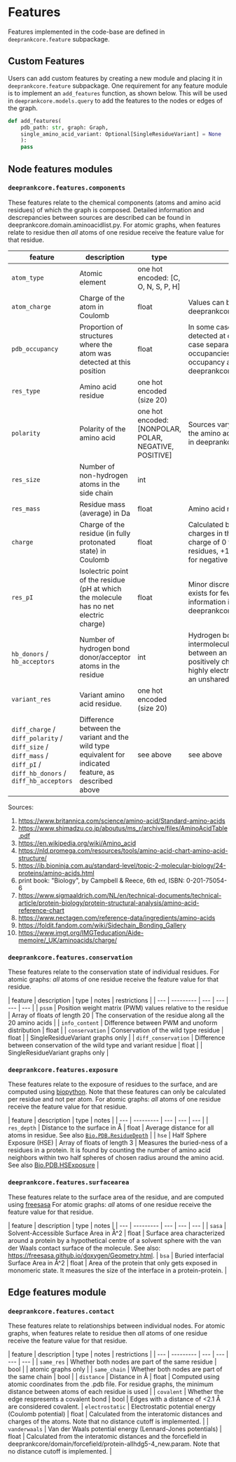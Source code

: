 # Features

Features implemented in the code-base are defined in `deeprankcore.feature` subpackage.


## Custom Features

Users can add custom features by creating a new module and placing it in `deeprankcore.feature` subpackage. One requirement for any feature module is to implement an `add_features` function, as shown below. This will be used in `deeprankcore.models.query` to add the features to the nodes or edges of the graph.

```python
def add_features(
    pdb_path: str, graph: Graph,
    single_amino_acid_variant: Optional[SingleResidueVariant] = None
    ):
    pass
```


## Node features modules

### `deeprankcore.features.components`
These features relate to the chemical components (atoms and amino acid residues) of which the graph is composed. Detailed information and descrepancies between sources are described can be found in deeprankcore.domain.aminoacidlist.py.
For atomic graphs, when features relate to residue then _all_ atoms of one residue receive the feature value for that residue.

| feature | description | type | notes | restrictions | sources |
| --- | --------- | --- | --- | --- | --- |
| `atom_type` | Atomic element | one hot encoded: [C, O, N, S, P, H] | | atomic graphs only |
| `atom_charge` | Charge of the atom in Coulomb | float | Values can be found in deeprankcore.domain.forcefield.patch.top | atomic graphs only |
| `pdb_occupancy` | Proportion of structures where the atom was detected at this position | float | In some cases a single atom was detected at different positions, in which case separate structures exist whose occupancies sum to 1. Only the highest occupancy atom is used by deeprankcore. | atomic graphs only | 
| `res_type` | Amino acid residue | one hot encoded (size 20) | 
| `polarity` | Polarity of the amino acid | one hot encoded: [NONPOLAR, POLAR, NEGATIVE, POSITIVE] | Sources vary on the polarity for few of the amino acids; see detailed information in deeprankcore.domain.aminoacidlist.py | | 1-6 |
| `res_size` | Number of non-hydrogen atoms in the side chain | int | | | 2 |
| `res_mass` | Residue mass (average) in Da | float | Amino acid mass minus mass of H~2~0 | | 2, 7, 8 |
| `charge` | Charge of the residue (in fully protonated state) in Coulomb | float | Calculated by summing all atomic charges in the residue, resulting in a charge of 0 for all polar and nonpolar residues, +1 for positive residues and -1 for negative residues. |
| `res_pI` | Isolectric point of the residue (pH at which the molecule has no net electric charge) | float | Minor discrepancies between sources exists for few amino acids; see detailed information in deeprankcore.domain.aminoacidlist.py. | | 2, 7, 8 |
| `hb_donors` / `hb_acceptors` | Number of hydrogen bond donor/acceptor atoms in the residue | int | Hydrogen bonds (hb) are noncovalent intermolecular interactions formed between an hydrogen atom (partially positively charged) bound to a small, highly electronegative atom (O, N, F) with an unshared electron pair. | | 9, 10 |
| `variant_res` | Variant amino acid residue. | one hot encoded (size 20) | | SingleResidueVariant graphs only |
| `diff_charge` / `diff_polarity` / `diff_size` / `diff_mass` / `diff_pI` / `diff_hb_donors` / `diff_hb_acceptors` | Difference between the variant and the wild type equivalent for indicated feature, as described above | see above | see above | SingleResidueVariant graphs only|

Sources:
1. https://www.britannica.com/science/amino-acid/Standard-amino-acids
2. https://www.shimadzu.co.jp/aboutus/ms_r/archive/files/AminoAcidTable.pdf
3. https://en.wikipedia.org/wiki/Amino_acid
4. https://nld.promega.com/resources/tools/amino-acid-chart-amino-acid-structure/
5. https://ib.bioninja.com.au/standard-level/topic-2-molecular-biology/24-proteins/amino-acids.html
6. print book: "Biology", by Campbell & Reece, 6th ed, ISBN: 0-201-75054-6
7. https://www.sigmaaldrich.com/NL/en/technical-documents/technical-article/protein-biology/protein-structural-analysis/amino-acid-reference-chart
8. https://www.nectagen.com/reference-data/ingredients/amino-acids
9. https://foldit.fandom.com/wiki/Sidechain_Bonding_Gallery
10. https://www.imgt.org/IMGTeducation/Aide-memoire/_UK/aminoacids/charge/


### `deeprankcore.features.conservation`
These features relate to the conservation state of individual residues.
For atomic graphs: _all_ atoms of one residue receive the feature value for that residue.

| feature | description | type | notes | restrictions | 
| --- | --------- | --- | --- | --- | --- |
| `pssm` | Position weight matrix (PWM) values relative to the residue | Array of floats of length 20 | The conservation of the residue along all the 20 amino acids |
| `info_content` | Difference between PWM and unoform distribution | float |
| `conservation` | Conservation of the wild type residue | float | | SingleResidueVariant graphs only |
| `diff_conservation` | Difference between conservation of the wild type and variant residue | float | | SingleResidueVariant graphs only |


### `deeprankcore.features.exposure`
These features relate to the exposure of residues to the surface, and are computed using [biopython](https://biopython.org/docs/1.75/api/Bio.PDB.html). Note that these features can only be calculated per residue and not per atom.
For atomic graphs: _all_ atoms of one residue receive the feature value for that residue.
  
| feature | description | type | notes | 
| --- | --------- | --- | --- | --- | 
| `res_depth` | Distance to the surface in Å | float | Average distance for all atoms in residue. See also [`Bio.PDB.ResidueDepth`](https://biopython.org/docs/1.75/api/Bio.PDB.ResidueDepth.html) | 
| `hse` | Half Sphere Exposure (HSE) | Array of floats of length 3 | Measures the buried-ness of a residues in a protein. It is found by counting the number of amino acid neighbors within two half spheres of chosen radius around the amino acid. See also [Bio.PDB.HSExposure](https://biopython.org/docs/dev/api/Bio.PDB.HSExposure.html) |


### `deeprankcore.features.surfacearea`
These features relate to the surface area of the residue, and are computed using [freesasa](https://freesasa.github.io) 
For atomic graphs: _all_ atoms of one residue receive the feature value for that residue.

| feature | description | type | notes | 
| --- | --------- | --- | --- | --- | 
| `sasa` | Solvent-Accessible Surface Area in Å^2 | float | Surface area characterized around a protein by a hypothetical centre of a solvent sphere with the van der Waals contact surface of the molecule. See also: https://freesasa.github.io/doxygen/Geometry.html.
| `bsa` | Buried interfacial Surface Area in Å^2 | float | Area of the protein that only gets exposed in monomeric state. It measures the size of the interface in a protein-protein. |


## Edge features module

### `deeprankcore.features.contact`
These features relate to relationships between individual nodes.
For atomic graphs, when features relate to residue then _all_ atoms of one residue receive the feature value for that residue.

| feature | description | type | notes | restrictions | 
| --- | --------- | --- | --- | --- | --- |
| `same_res` | Whether both nodes are part of the same residue | bool | | atomic graphs only |
| `same_chain` | Whether both nodes are part of the same chain | bool |
| `distance` | Distance in Å | float | Computed using atomic coordinates from the .pdb file. For residue graphs, the minimum distance between atoms of each residue is used | 
| `covalent` | Whether the edge respresents a covalent bond | bool | Edges with a distance of <2.1 Å are considered covalent.
| `electrostatic` | Electrostatic potential energy (Coulomb potential) | float | Calculated from the interatomic distances and charges of the atoms. Note that no distance cutoff is implemented. | 
| `vanderwaals` | Van der Waals potential energy (Lennard-Jones potentials) | float | Calculated from the interatomic distances and the forcefield in deeprankcore/domain/forcefield/protein-allhdg5-4_new.param. Note that no distance cutoff is implemented. | 
